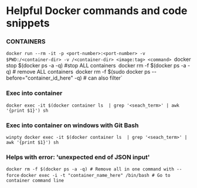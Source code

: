 # Helpful Docker commands and code snippets

### CONTAINERS ###
`docker run --rm -it -p <port-number>:<port-number> -v $PWD:/<container-dir> -v /<container-dir> <image:tag> <command>
`docker stop $(docker ps -a -q) #stop ALL containers`
`docker rm -f $(docker ps -a -q) # remove ALL containers`
`docker rm -f $(sudo docker ps --before="container_id_here" -q) # can also filter`

### Exec into container
`docker exec -it $(docker container ls  | grep '<seach_term>' | awk '{print $1}') sh`

### Exec into container on windows with Git Bash
`winpty docker exec -it $(docker container ls  | grep '<seach_term>' | awk '{print $1}') sh`

### Helps with error: 'unexpected end of JSON input'
`docker rm -f $(docker ps -a -q) # Remove all in one command with --force`
`docker exec -i -t "container_name_here" /bin/bash # Go to container command line`